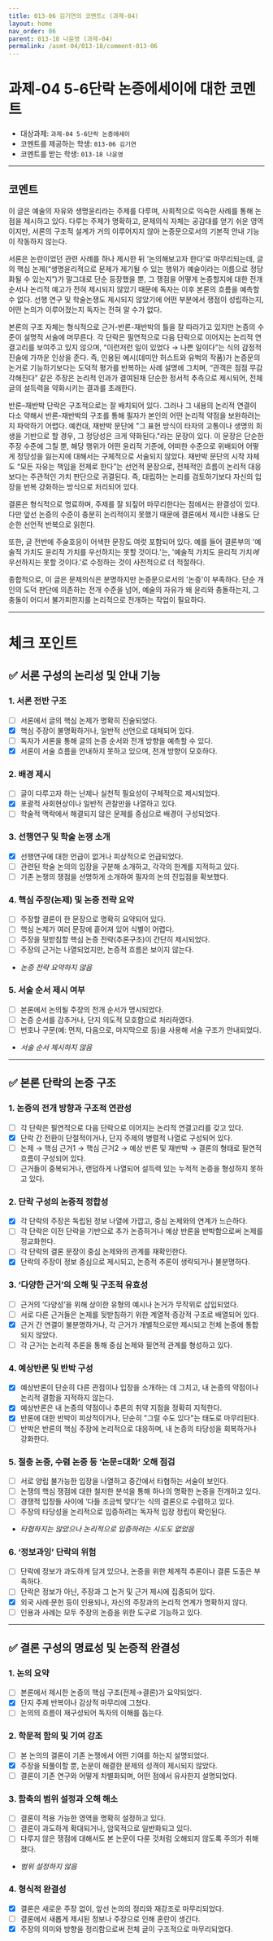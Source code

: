 ```yaml
---
title: 013-06 김기연의 코멘트c (과제-04) 
layout: home
nav_order: 06
parent: 013-18 나윤영 (과제-04)
permalink: /asmt-04/013-18/comment-013-06
---
```


# 과제-04 5-6단락 논증에세이에 대한 코멘트

- 대상과제: `과제-04 5-6단락 논증에세이`
- 코멘트를 제공하는 학생: `013-06 김기연` 
- 코멘트를 받는 학생: `013-18 나윤영` 

---

## 코멘트

이 글은 예술의 자유와 생명윤리라는 주제를 다루며, 사회적으로 익숙한 사례를 통해 논점을 제시하고 있다. 다루는 주제가 명확하고, 문제의식 자체는 공감대를 얻기 쉬운 영역이지만, 서론의 구조적 설계가 거의 이루어지지 않아 논증문으로서의 기본적 안내 기능이 작동하지 않는다.

서론은 논란이었던 관련 사례를 하나 제시한 뒤 ‘논의해보고자 한다’로 마무리되는데, 글의 핵심 논제(“생명윤리적으로 문제가 제기될 수 있는 행위가 예술이라는 이름으로 정당화될 수 있는지”)가 말그대로 단순 등장했을 뿐, 그 쟁점을 어떻게 논증할지에 대한 전개 순서나 논리적 예고가 전혀 제시되지 않았기 때문에 독자는 이후 본론의 흐름을 예측할 수 없다. 선행 연구 및 학술논쟁도 제시되지 않았기에 어떤 부분에서 쟁점이 성립하는지, 어떤 논의가 이루어졌는지 독자는 전혀 알 수가 없다.

본론의 구조 자체는 형식적으로 근거-반론-재반박의 틀을 잘 따라가고 있지만 논증의 수준이 설명적 서술에 머무른다. 각 단락은 필연적으로 다음 단락으로 이어지는 논리적 연결고리를 보여주고 있지 않으며, “이런저런 일이 있었다 → 나쁜 일이다”는 식의 감정적 진술에 가까운 인상을 준다. 즉, 인용된 예시(데미안 허스트와 유벅의 작품)가 논증문의 논거로 기능하기보다는 도덕적 평가를 반복하는 사례 설명에 그치며, “관객은 점점 무감각해진다” 같은 주장은 논리적 인과가 결여된채 단순한 정서적 추측으로 제시되어, 전체 글의 설득력을 약화시키는 결과를 초래한다.

반론–재반박 단락은 구조적으로는 잘 배치되어 있다. 그러나 그 내용의 논리적 연결이 다소 약해서 반론-재반박의 구조를 통해 필자가 본인의 어떤 논리적 약점을 보완하려는지 파악하기 어렵다. 예컨대, 재반박 문단에 "그 표현 방식이 타자의 고통이나 생명의 희생을 기반으로 할 경우, 그 정당성은 크게 약화된다."라는 문장이 있다. 이 문장은 단순한 주장 수준에 그칠 뿐, 해당 행위가 어떤 윤리적 기준에, 어떠한 수준으로 위배되어 어떻게 정당성을 잃는지에 대해서는 구체적으로 서술되지 않았다. 재반박 문단의 시작 자체도 “모든 자유는 책임을 전제로 한다”는 선언적 문장으로, 전체적인 흐름이 논리적 대응보다는 주관적인 가치 판단으로 귀결된다. 즉, 대립하는 논리를 검토하기보다 자신의 입장을 반복 강화하는 방식으로 처리되어 있다.

결론은 형식적으로 명료하며, 주제를 잘 되짚어 마무리한다는 점에서는 완결성이 있다. 다만 앞선 논증의 수준이 충분히 논리적이지 못했기 때문에 결론에서 제시한 내용도 단순한 선언적 반복으로 읽힌다. 

또한, 글 전반에 주술호응이 어색한 문장도 여럿 포함되어 있다. 예를 들어 결론부의 '예술적 가치도 윤리적 가치를 우선하지는 못할 것이다.'는, '예술적 가치도 윤리적 가치*에* 우선하지는 못할 것이다.'로 수정하는 것이 사전적으로 더 적절하다.

종합적으로, 이 글은 문제의식은 분명하지만 논증문으로서의 '논증'이 부족하다. 단순 개인의 도덕 판단에 의존하는 전개 수준을 넘어, 예술의 자유가 왜 윤리와 충돌하는지, 그 충돌이 어디서 불가피한지를 논리적으로 전개하는 작업이 필요하다. 

---
# 체크 포인트

## ✅ 서론 구성의 논리성 및 안내 기능

### **1. 서론 전반 구조**
- [ ] 서론에서 글의 핵심 논제가 명확히 진술되었다.  
- [x] 핵심 주장이 불명확하거나, 일반적 선언으로 대체되어 있다.  
- [ ] 독자가 서론을 통해 글의 논증 순서와 전개 방향을 예측할 수 있다.  
- [x] 서론이 서술 흐름을 안내하지 못하고 있으며, 전개 방향이 모호하다.

### **2. 배경 제시**
- [ ] 글이 다루고자 하는 난제나 실천적 필요성이 구체적으로 제시되었다.  
- [x] 포괄적 사회현상이나 일반적 관찰만을 나열하고 있다.  
- [ ] 학술적 맥락에서 해결되지 않은 문제를 중심으로 배경이 구성되었다.

### **3. 선행연구 및 학술 논쟁 소개**
- [x] 선행연구에 대한 언급이 없거나 피상적으로 언급되었다.  
- [ ] 관련된 학술 논의의 입장을 구분해 소개하고, 각각의 한계를 지적하고 있다.  
- [ ] 기존 논쟁의 쟁점을 선명하게 소개하여 필자의 논의 진입점을 확보했다.

### **4. 핵심 주장(논제) 및 논증 전략 요약**
- [ ] 주장할 결론이 한 문장으로 명확히 요약되어 있다.  
- [ ] 핵심 논제가 여러 문장에 흩어져 있어 식별이 어렵다.  
- [ ] 주장을 뒷받침할 핵심 논증 전략(추론구조)이 간단히 제시되었다.  
- [ ] 주장의 근거는 나열되었지만, 논증적 흐름은 보이지 않는다.
- *논증 전략 요약하지 않음*

### **5. 서술 순서 제시 여부**
- [ ] 본론에서 논의될 주장의 전개 순서가 명시되었다.  
- [ ] 논증 순서를 감추거나, 단지 의도적 모호함으로 처리하였다.  
- [ ] 번호나 구문(예: 먼저, 다음으로, 마지막으로 등)을 사용해 서술 구조가 안내되었다.
- *서술 순서 제시하지 않음*

---

## ✅ 본론 단락의 논증 구조 

### **1. 논증의 전개 방향과 구조적 연관성**
- [ ] 각 단락은 필연적으로 다음 단락으로 이어지는 논리적 연결고리를 갖고 있다.  
- [x] 단락 간 전환이 단절적이거나, 단지 주제의 병렬적 나열로 구성되어 있다.  
- [ ] 논제 → 핵심 근거1 → 핵심 근거2 → 예상 반론 및 재반박 → 결론의 형태로 필연적 흐름이 구성되어 있다.  
- [ ] 근거들이 중복되거나, 랜덤하게 나열되어 설득력 있는 누적적 논증을 형성하지 못하고 있다.  

### **2. 단락 구성의 논증적 정합성**
- [x] 각 단락의 주장은 독립된 정보 나열에 가깝고, 중심 논제와의 연계가 느슨하다.  
- [ ] 각 단락은 이전 단락을 기반으로 추가 논증하거나 예상 반론을 반박함으로써 논제를 정교화한다.  
- [ ] 각 단락의 결론 문장이 중심 논제와의 관계를 재확인한다.  
- [x] 단락의 주장이 정보 중심으로 제시되고, 논증적 추론이 생략되거나 불분명하다.

### **3. ‘다양한 근거’의 오해 및 구조적 유효성**
- [ ] 근거의 ‘다양성’을 위해 상이한 유형의 예시나 논거가 무작위로 삽입되었다.  
- [ ] 서로 다른 근거들은 논제를 뒷받침하기 위한 계열적·증강적 구조로 배열되어 있다.  
- [x] 근거 간 연결이 불분명하거나, 각 근거가 개별적으로만 제시되고 전체 논증에 통합되지 않았다.  
- [ ] 각 근거는 논리적 추론을 통해 중심 논제와 필연적 관계를 형성하고 있다.

### **4. 예상반론 및 반박 구성**
- [x] 예상반론이 단순히 다른 관점이나 입장을 소개하는 데 그치고, 내 논증의 약점이나 논리적 결함을 지적하지 않는다.  
- [x] 예상반론은 내 논증의 약점이나 추론의 취약 지점을 정확히 지적한다.  
- [x] 반론에 대한 반박이 피상적이거나, 단순히 "그럴 수도 있다"는 태도로 마무리된다.  
- [ ] 반박은 반론의 핵심 주장에 논리적으로 대응하며, 내 논증의 타당성을 회복하거나 강화한다.  

### **5. 절충 논증, 수렴 논증 등 ‘논문=대화’ 오해 점검**
- [ ] 서로 양립 불가능한 입장을 나열하고 중간에서 타협하는 서술이 보인다.  
- [ ] 논쟁의 핵심 쟁점에 대한 철저한 분석을 통해 하나의 명확한 논증을 전개하고 있다.  
- [ ] 경쟁적 입장들 사이에 ‘다들 조금씩 맞다’는 식의 결론으로 수렴하고 있다.  
- [ ] 주장의 타당성을 논리적으로 입증하려는 독자적 입장 정립이 확인된다.  
- *타협하지는 않았으나 논리적으로 입증하려는 시도도 없었음*

### **6. ‘정보과잉’ 단락의 위험**
- [ ] 단락에 정보가 과도하게 담겨 있으나, 논증을 위한 체계적 추론이나 결론 도출은 부족하다.  
- [ ] 단락은 정보가 아닌, 주장과 그 논거 및 근거 제시에 집중되어 있다.  
- [x] 외국 사례·문헌 등이 인용되나, 자신의 주장과의 논리적 연계가 명확하지 않다.  
- [ ] 인용과 사례는 모두 주장의 논증을 위한 도구로 기능하고 있다.  

---

## ✅ 결론 구성의 명료성 및 논증적 완결성

### **1. 논의 요약**
- [ ] 본론에서 제시한 논증의 핵심 구조(전제→결론)가 요약되었다.  
- [x] 단지 주제 반복이나 감상적 마무리에 그쳤다.  
- [ ] 논의의 흐름이 재구성되어 독자의 이해를 돕는다.

### **2. 학문적 함의 및 기여 강조**
- [ ] 본 논의의 결론이 기존 논쟁에서 어떤 기여를 하는지 설명되었다.  
- [x] 주장을 되풀이할 뿐, 논문이 해결한 문제의 성격이 제시되지 않았다.  
- [ ] 결론이 기존 연구와 어떻게 차별화되며, 어떤 점에서 유사한지 설명되었다.

### **3. 함축의 범위 설정과 오해 해소**
- [ ] 결론이 적용 가능한 영역을 명확히 설정하고 있다.  
- [ ] 결론이 과도하게 확대되거나, 암묵적으로 일반화되고 있다.  
- [ ] 다루지 않은 쟁점에 대해서도 본 논문이 다룬 것처럼 오해되지 않도록 주의가 취해졌다.
- *범위 설정하지 않음*

### **4. 형식적 완결성**
- [x] 결론은 새로운 주장 없이, 앞선 논의의 정리와 재강조로 마무리되었다.  
- [ ] 결론에서 새롭게 제시된 정보나 주장으로 인해 혼란이 생긴다.  
- [x] 주장의 의미와 방향을 정리함으로써 전체 글이 구조적으로 마무리되었다.
